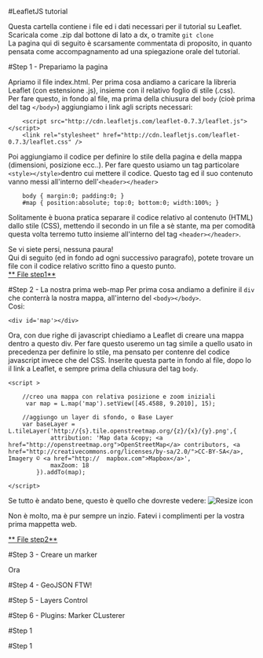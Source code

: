 #LeafletJS tutorial

Questa cartella contiene i file ed i dati necessari per il tutorial su Leaflet.
Scaricala come .zip dal bottone di lato a dx, o tramite ```git clone```  
La pagina qui di seguito è scarsamente commentata di proposito, in quanto pensata come accompagnamento ad una spiegazione orale del tutorial.

#Step 1 - Prepariamo la pagina

Apriamo il file index.html.
Per prima cosa andiamo a caricare la libreria Leaflet (con estensione .js), insieme con il relativo foglio di stile (.css).  
Per fare questo, in fondo al file, ma prima della chiusura del ```body``` (cioè prima del tag ```</body>```) aggiungiamo i link agli scripts necessari:

		<script src="http://cdn.leafletjs.com/leaflet-0.7.3/leaflet.js"></script>
		<link rel="stylesheet" href="http://cdn.leafletjs.com/leaflet-0.7.3/leaflet.css" />


Poi aggiungiamo il codice per definire lo stile della pagina e della mappa (dimensioni, posizione ecc..). Per fare questo usiamo un tag particolare ```<style></style>```dentro cui mettere il codice. Questo tag ed il suo contenuto vanno messi all'interno dell'```<header></header>```

	
		body { margin:0; padding:0; }
		#map { position:absolute; top:0; bottom:0; width:100%; }
	

 Solitamente è buona pratica separare il codice relativo al contenuto (HTML) dallo stile (CSS), mettendo il secondo in un file a sè stante, ma per comodità questa volta terremo tutto insieme all'interno del tag ```<header></header>```.
 
Se vi siete persi, nessuna paura!  
Qui di seguito (ed in fondo ad ogni successivo paragrafo), potete trovare un file con il codice relativo scritto fino a questo punto.  
[** File step1**](./mappa-fontanelle/files-step-by-step/index1.html)

#Step 2 - La nostra prima web-map
Per prima cosa andiamo a definire il `div` che conterrà la nostra mappa, all'interno del ```<body></body>```.  
Cosi:

	<div id='map'></div>
	
Ora, con due righe di javascript chiediamo a Leaflet di creare una mappa dentro a questo div. Per fare questo useremo un tag simile a quello usato in precedenza per definire lo stile, ma pensato per contenre del codice javascript invece che del CSS. Inserite questa parte in fondo al file, dopo lo il link a Leaflet, e sempre prima della chiusura del tag ```body```.

    <script >

		//creo una mappa con relativa posizione e zoom iniziali
		 var map = L.map('map').setView([45.4588, 9.2010], 15);

		//aggiungo un layer di sfondo, o Base Layer
		var baseLayer = L.tileLayer('http://{s}.tile.openstreetmap.org/{z}/{x}/{y}.png',{
				attribution: 'Map data &copy; <a href="http://openstreetmap.org">OpenStreetMap</a> contributors, <a href="http://creativecommons.org/licenses/by-sa/2.0/">CC-BY-SA</a>, Imagery © <a href="http://	mapbox.com">Mapbox</a>',
				maxZoom: 18
			}).addTo(map);

	</script>

Se tutto è andato bene, questo è quello che dovreste vedere:
![Resize icon](img-tutorial/img-tutorial1.png)

Non è molto, ma è pur sempre un inzio. Fatevi i complimenti per la vostra prima mappetta web.

[** File step2**](./mappa-fontanelle/files-step-by-step/index2.html)	




#Step 3 - Creare un marker

Ora


#Step 4 - GeoJSON FTW!

#Step 5 - Layers Control

#Step 6 - Plugins: Marker CLusterer

#Step 1

#Step 1

